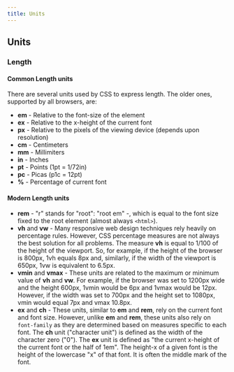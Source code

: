 ```yaml
---
title: Units
---
```

## Units

### Length

#### Common Length units

There are several units used by CSS to express length. The older ones, supported by all browsers, are: 

* **em** - Relative to the font-size of the element
* **ex** - Relative to the x-height of the current font
* **px** - Relative to the pixels of the viewing device (depends upon resolution)
* **cm** - Centimeters
* **mm** - Millimiters
* **in** - Inches
* **pt** - Points (1pt = 1/72in)
* **pc** - Picas (p1c = 12pt)
* **%** - Percentage of current font

#### Modern Length units

* **rem** - "r" stands for "root": "root em" -, which is equal to the font size fixed to the root element (almost always `<html>`).
* **vh** and **vw** - Many responsive web design techniques rely heavily on percentage rules. However, CSS percentage measures are not always the best solution for all problems. The measure **vh** is equal to 1/100 of the height of the viewport. So, for example, if the height of the browser is 800px, 1vh equals 8px and, similarly, if the width of the viewport is 650px, 1vw is equivalent to 6.5px.
* **vmin** and **vmax** - These units are related to the maximum or minimum value of **vh** and **vw**. For example, if the browser was set to 1200px wide and the height 600px, 1vmin would be 6px and 1vmax would be 12px. However, if the width was set to 700px and the height set to 1080px, vmin would equal 7px and vmax 10.8px.
* **ex** and **ch** - These units, similar to **em** and **rem**, rely on the current font and font size. However, unlike **em** and **rem**, these units also rely on `font-family` as they are determined based on measures specific to each font. The **ch** unit ("character unit") is defined as the width of the character zero ("0"). The **ex** unit is defined as "the current x-height of the current font or the half of 1em". The height-x of a given font is the height of the lowercase "x" of that font. It is often the middle mark of the font.
